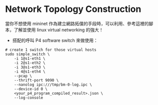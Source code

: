 # Network Topology Construction

當你不想使用 mininet 作為建立網路拓僕的手段時，可以利用、參考這裡的腳本，了解並使用 linux virtual networking 的強大！

* 搭配的呼叫 P4 software switch 來做使用：
```
# create 1 switch for those virtual hosts
sudo simple_switch \
    -i 1@s1-eth1 \
    -i 2@s1-eth2 \
    -i 3@s1-eth3 \
    -i 4@s1-eth4 \
    --pcap \
    --thrift-port 9090 \
    --nanolog ipc:///tmp/bm-0-log.ipc \
    --device-id 0 \
    <your_p4_program_compiled_result>.json \
    --log-console
```